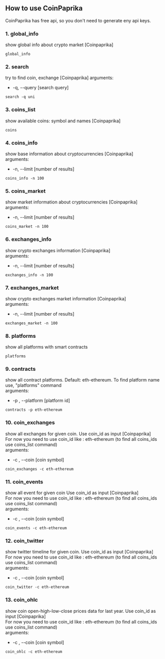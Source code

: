## How to use CoinPaprika
CoinPaprika has free api, so you don't need to generate eny api keys.

### 1. global_info
show global info about crypto market [Coinpaprika]
```
global_info
```
### 2. search
try to find coin, exchange [Coinpaprika]
arguments:  
* -q, --query [search query]
```
search -q uni
```
### 3. coins_list
show available coins: symbol and names [Coinpaprika]  
```
coins
```
### 4. coins_info  
show base information about cryptocurrencies [Coinpaprika]  
arguments:  
 * -n, --limit [number of results] 
```
coins_info -n 100
```
### 5. coins_market  
show market information about cryptocurrencies [Coinpaprika]  
arguments:  
 * -n, --limit [number of results]   
```
coins_market -n 100
```
### 6. exchanges_info
show crypto exchanges information [Coinpaprika]  
arguments:  
 * -n, --limit [number of results]  
```
exchanges_info -n 100
```
### 7. exchanges_market
show crypto exchanges market information [Coinpaprika]  
arguments:  
 * -n, --limit [number of results] 
```
exchanges_market -n 100
```
### 8. platforms 
show all platforms with smart contracts   
```
platforms 
```
### 9. contracts  
show all contract platforms.  Default: eth-ethereum. 
To find platform name use, "platforms" command  
arguments:   
* -p , --platform   [platform id]
```
contracts -p eth-ethereum
```

### 10. coin_exchanges
show all exchanges for given coin. Use coin_id as input [Coinpaprika]   
For now you need to use coin_id like : eth-ethereum (to find all coins_ids use coins_list command)  
arguments:  
* -c , --coin  [coin symbol]
```
coin_exchanges -c eth-ethereum
```
### 11. coin_events  
show all event for given coin Use coin_id as input [Coinpaprika]   
For now you need to use coin_id like : eth-ethereum (to find all coins_ids use coins_list command)  
arguments:  
* -c , --coin  [coin symbol]
```
coin_events -c eth-ethereum
```
### 12. coin_twitter 
show twitter timeline for given coin. Use coin_id as input [Coinpaprika]   
For now you need to use coin_id like : eth-ethereum (to find all coins_ids use coins_list command)  
arguments:  
* -c , --coin [coin symbol]
```
coin_twitter -c eth-ethereum
```
### 13. coin_ohlc 
show coin open-high-low-close prices data for last year. Use coin_id as input [Coinpaprika]   
For now you need to use coin_id like : eth-ethereum (to find all coins_ids use coins_list command)  
arguments:  
* -c , --coin [coin symbol]
```
coin_ohlc -c eth-ethereum
```